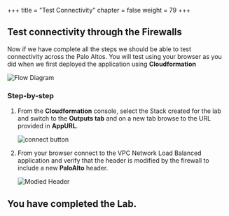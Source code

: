 +++
title = "Test Connectivity"
chapter = false
weight = 79
+++

## Test connectivity through the Firewalls

Now if we have complete all the steps we should be able to test connectivity across the Palo Altos. You will test using your browser as you did when we first deployed the application using **Cloudformation**

![Flow Diagram](/images/vpc1-fwflow-diagram.png)

### Step-by-step

1. From the **Cloudformation** console, select the Stack created for the lab and switch to the **Outputs tab** and on a new tab browse to the URL provided in **AppURL**.

   ![connect button](/images/test-cfn-outputs.png)

1. From your browser connect to the VPC Network Load Balanced application and verify that the header is modified by the firewall to include a new **PaloAlto** header.

   ![Modied Header](/images/test-PA-header.png)



## You have completed the Lab.
